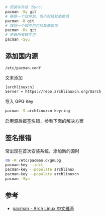 ```bash
# 安装与升级（Sync）
pacman -Sy git
# 移除一个软件包，但不包括其依赖项
pacman -R git
# 移除一个软件包包括其依赖项
pacman -Rs git
# 更新所有软件包
pacman -Syu
```

## 添加国内源

`/etc/pacman.conf`

文末添加

```
[archlinuxcn]
Server = https://repo.archlinuxcn.org/$arch
```

导入 GPG Key

```bash
pacman -S archlinuxcn-keyring
```

启用源后报签名错，参看下面的解决方案

## 签名报错

常出现在首次安装系统、添加新的源时

```bash
rm -R /etc/pacman.d/gnupg
pacman-key --init
pacman-key --populate archlinux
pacman-key --populate archlinuxcn
pacman -Syu
```

## 参考

- [pacman - Arch Linux 中文维基](https://wiki.archlinuxcn.org/wiki/Pacman)